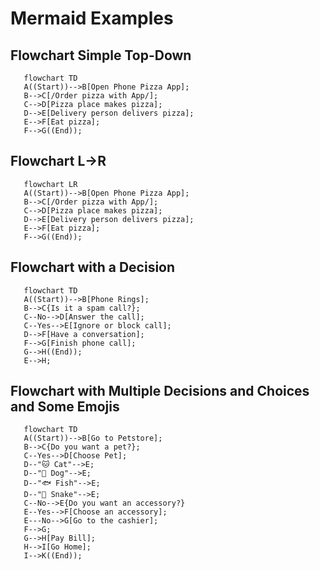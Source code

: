# Mermaid Examples
## Flowchart Simple Top-Down

```mermaid
   flowchart TD
   A((Start))-->B[Open Phone Pizza App];
   B-->C[/Order pizza with App/];
   C-->D[Pizza place makes pizza];
   D-->E[Delivery person delivers pizza];
   E-->F[Eat pizza];
   F-->G((End));
```
## Flowchart L->R 
```mermaid
   flowchart LR
   A((Start))-->B[Open Phone Pizza App];
   B-->C[/Order pizza with App/];
   C-->D[Pizza place makes pizza];
   D-->E[Delivery person delivers pizza];
   E-->F[Eat pizza];
   F-->G((End));
```
## Flowchart with a Decision
```mermaid
   flowchart TD
   A((Start))-->B[Phone Rings];
   B-->C{Is it a spam call?};
   C--No-->D[Answer the call];
   C--Yes-->E[Ignore or block call];
   D-->F[Have a conversation];
   F-->G[Finish phone call];
   G-->H((End));
   E-->H;
```
## Flowchart with Multiple Decisions and Choices and Some Emojis

```mermaid
   flowchart TD
   A((Start))-->B[Go to Petstore];
   B-->C{Do you want a pet?};
   C--Yes-->D[Choose Pet];
   D--"🐱 Cat"-->E;
   D--"🐶 Dog"-->E;
   D--"🐟 Fish"-->E;
   D--"🐍 Snake"-->E;
   C--No-->E{Do you want an accessory?} 
   E--Yes-->F[Choose an accessory];
   E---No-->G[Go to the cashier];
   F-->G;
   G-->H[Pay Bill];
   H-->I[Go Home];
   I-->K((End));
```
